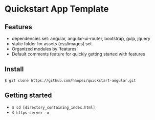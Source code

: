 # Quickstart App Template

## Features
 - dependencies set: angular, angular-ui-router, bootstrap, gulp, jquery
 - static folder for assets (css/images) set
 - Organized modules by 'features'
 - Default comments feature for quickly getting started with features

## Install
`$ git clone https://github.com/haopei/quickstart-angular.git`

## Getting started
 - `$ cd [directory_containing_index.html]`
 - `$ https-server -o`

